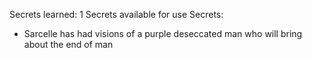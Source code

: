 Secrets learned: 1
Secrets available for use
Secrets: 
- Sarcelle has had visions of a purple deseccated man who will bring about the end of man
